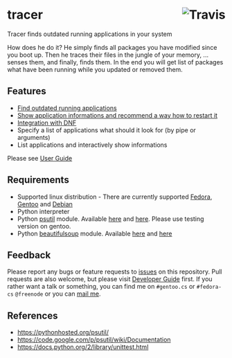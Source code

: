 # tracer [<img src="https://travis-ci.org/FrostyX/tracer.svg?branch=master" alt="Travis" align="right">](https://travis-ci.org/FrostyX/tracer)

Tracer finds outdated running applications in your system

How does he do it? He simply finds all packages you have modified since you boot up. Then he traces their files in the jungle of your memory, ... senses them, and finally, finds them. In the end you will get list of packages what have been running while you updated or removed them.


## Features
- [Find outdated running applications](https://github.com/FrostyX/tracer/wiki/User-Guide#standard-usage)
- [Show application informations and recommend a way how to restart it](https://github.com/FrostyX/tracer/wiki/User-Guide#helpers)
- [Integration with DNF](https://github.com/FrostyX/tracer/wiki/User-Guide#fedora---dnf-plugin)
- Specify a list of applications what should it look for (by pipe or arguments)
- List applications and interactively show informations

Please see [User Guide](https://github.com/FrostyX/tracer/wiki/User-Guide)

## Requirements
- Supported linux distribution - There are currently supported [Fedora](http://fedoraproject.org/), [Gentoo](http://www.gentoo.org/) and [Debian](https://www.debian.org/)
- Python interpreter
- Python [psutil](https://code.google.com/p/psutil/) module. Available [here](https://admin.fedoraproject.org/pkgdb/acls/name/python-psutil) and [here](https://packages.gentoo.org/package/dev-python/psutil). Please use testing version on gentoo.
- Python [beautifulsoup](http://www.crummy.com/software/BeautifulSoup/bs4/doc/) module. Available [here](https://admin.fedoraproject.org/pkgdb/acls/name/python-beautifulsoup4) and [here](https://packages.gentoo.org/package/dev-python/beautifulsoup)


## Feedback
Please report any bugs or feature requests to [issues](https://github.com/FrostyX/tracer/issues) on this repository. Pull requests are also welcome, but please visit [Developer Guide](https://github.com/FrostyX/tracer/wiki/Developer-Guide) first. If you rather want a talk or something, you can find me on `#gentoo.cs` or `#fedora-cs` `@freenode` or you can [mail me](mailto:frostyx@email.cz).


## References
- <https://pythonhosted.org/psutil/>
- <https://code.google.com/p/psutil/wiki/Documentation>
- <https://docs.python.org/2/library/unittest.html>
